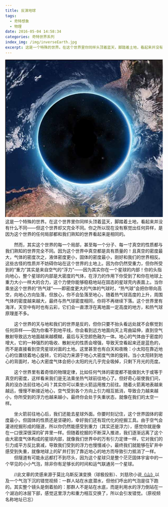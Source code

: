 ```yaml
---
title: 反演地球
tags:
  - 奇特想象
  - 物理
date: 2016-05-04 14:58:34
categories: 奇特世界系列
index_img: /img/inverseEarth.jpg
excerpt: 这是一个特殊的世界。在这个世界里你同样头顶着蓝天，脚踏着土地，看起来并没有什么不同——但这个世界却又完全不同。这个世界中真空都是具有质量的！且真空的密度最大，气体的密度次之，液体密度更小，固体的密度最小，刚好和我们的世界相反……
---
```

![](/img/inverseEarth.jpg?size=300x)
　　这是一个特殊的世界。在这个世界里你同样头顶着蓝天，脚踏着土地，看起来并没有什么不同——但这个世界却又完全不同。你之所以现在没有察觉出任何异样，是因为这个世界的任何局部都和我们熟知的世界看起来是相同的。

　　然而，其实这个世界的每一个局部，甚至每一个分子、每一寸真空的性质都与我们熟知的世界完全不同。因为这个世界中真空都是具有质量的！且真空的密度最大，气体的密度次之，液体密度更小，固体的密度最小，刚好和我们的世界相反。这些古怪的性质并不妨碍你站在这个世界的土地上。因为你仍然受重力，但你所受到的“重力”其实是来自空气的“浮力”——因为其实你在一个星球的内部！<!--more-->你的头指向地心，整个星球的内部是大密度的气体，在浮力的作用下你受到了和你在地球上重力大小一样大的合力，这个力使你能够稳稳地站在固态的星球壳内表面上。当你乘坐这个世界的“热气球”——即密度更大的气体的气球时，“热气球”会把你带向高空，向地心方向坠落，但放心，你不会坠落至地心，随着热气球高度的上升，周围气体的密度越来越大，最终与热气球密度相同，你将不再继续下落。这个世界里有海洋，天空中有时也有云彩，它们会一直漂浮在离地面一定高度的地方，和热气球原理差不多。

　　这个世界的天与地和我们的世界是反的，但你只要不抬头看远处就不会察觉到任何异样——因为你看不到地平线，你会看到远方地面向天上弯曲延伸，直到空气散射导致远方地面越来越模糊，最后与天空颜色融为一体。地心的气体由于密度的增大，它的一种强烈的吸收、散射光的性质会增强，导致天空看起来还是蓝色的，而不是直接看到空壳星球对面的土地。这里甚至也有白天和夜晚：小太阳在靠近地心的位置绕着地心旋转，它的动力来源于地心大密度气体的旋转。当小太阳转到地心的背面时，地心大密度气体会把小太阳的光几乎完全吸掉，只剩下月光的亮度。

　　这个世界里有着奇怪的物理定律，比如任何气体的密度都不能做到大于或等于真空的密度，这样看来我们是无法乘坐热气球前往地心了。但好奇心驱使我们问，真的没办法前往地心吗？其实你可以乘坐火箭运用推力前往。随着火箭离地表越来越远，慢慢不断接近地心，空气受到各个方向上引力相互抵消，导致合力越来越小，你所受到的浮力也越来越小，最终你会处于失重状态，就像在我们的太空一样。

　　坐火箭前往地心后，我们还能去星球外面。你要时刻记住，这个世界固体的密度最小，但固体的性质还是坚硬的，幸好我们还有现代化的挖掘工具。由于空气会灌进挖掘形成的隧道，所以你仍然能感受到重力（其实还是浮力），感觉你就是像在一口很深很深的矿井里一样。但随着挖掘的不断深入推进，我们逐渐远离了这个由大密度气体构成的星球内部，就像我们世界中的万有引力定律一样，它对我们的引力成平方反比衰减，导致我们受到的浮力也慢慢减小，最终我们就能够在矿井中感受到失重，就像地球上的矿井打到了靠近地心的地方而导致引力抵消了一样。
　　但隧道有可能永远都打不到尽头，因为这个星球只是整个茫茫固体宇宙中的一个罕见的小小气泡，除非你有足够长的时间和运气联通另一个星球。

　　<span class="likecode">//此文章的灵感来源于莫比乌斯反演变换（球极投影）、刘慈欣小说[《山》](https://www.douban.com/note/317715981/)以及一个气泡下沉的错觉视频：一群人站在水底潜水，但他们呼出的气泡是往下跑的。其实整个镜头是倒着拍的：那群人不是站在水底，而是利用水的浮力倒站在一个湖泊的冰层下部，感觉这里浮力和重力相互交换了，所以会引发错觉。（原视频名称地址已忘）</span>
